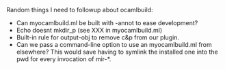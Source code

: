 Random things I need to followup about ocamlbuild:

* Can myocamlbuild.ml be built with -annot to ease development?
* Echo doesnt mkdir_p (see XXX in myocamlbuild.ml)
* Built-in rule for output-obj to remove c&p from our plugin.
* Can we pass a command-line option to use an myocamlbuild.ml from elsewhere? This would save having to symlink the installed one into the pwd for every invocation of mir-*.

